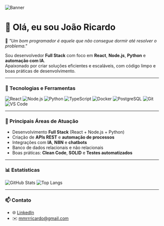 <!-- Banner -->
![Banner](https://capsule-render.vercel.app/api?type=rect&color=0:4B0082,100:8A2BE2&height=120&section=header&text=João%20Ricardo%20👨‍💻&fontSize=40&fontColor=ffffff&fontAlignY=55)

# 👋 Olá, eu sou João Ricardo

💬 *"Um bom programador é aquele que não consegue dormir até resolver o problema."*  

Sou desenvolvedor **Full Stack** com foco em **React**, **Node.js**, **Python** e **automação com IA**.  
Apaixonado por criar soluções eficientes e escaláveis, com código limpo e boas práticas de desenvolvimento.

---

### 🚀 Tecnologias e Ferramentas
![React](https://img.shields.io/badge/-React-61DAFB?logo=react&logoColor=black)
![Node.js](https://img.shields.io/badge/-Node.js-339933?logo=node.js&logoColor=white)
![Python](https://img.shields.io/badge/-Python-3776AB?logo=python&logoColor=white)
![TypeScript](https://img.shields.io/badge/-TypeScript-3178C6?logo=typescript&logoColor=white)
![Docker](https://img.shields.io/badge/-Docker-2496ED?logo=docker&logoColor=white)
![PostgreSQL](https://img.shields.io/badge/-PostgreSQL-336791?logo=postgresql&logoColor=white)
![Git](https://img.shields.io/badge/-Git-F05032?logo=git&logoColor=white)
![VS Code](https://img.shields.io/badge/-VS%20Code-007ACC?logo=visualstudiocode&logoColor=white)

---

### 💼 Principais Áreas de Atuação
- Desenvolvimento **Full Stack** (React + Node.js + Python)
- Criação de **APIs REST** e **automação de processos**
- Integrações com **IA**, **N8N** e **chatbots**
- Banco de dados relacionais e não relacionais
- Boas práticas: **Clean Code**, **SOLID** e **Testes automatizados**

---

### 📊 Estatísticas
![GitHub Stats](https://github-readme-stats.vercel.app/api?username=joao-rick&show_icons=true&theme=dracula)
![Top Langs](https://github-readme-stats.vercel.app/api/top-langs/?username=joao-rick&layout=compact&theme=dracula)

---

### 📫 Contato
- 🌐 [LinkedIn](https://www.linkedin.com/in/joao-ric/)
- ✉️ mmrrricardo@gmail.com
